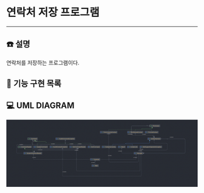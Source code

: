 # 연락처 저장 프로그램 

---

## ☎️️ 설명
연락처를 저장하는 프로그램이다. 

## 🎯 기능 구현 목록 




## 💻 UML DIAGRAM

![img](contact_UML.png)